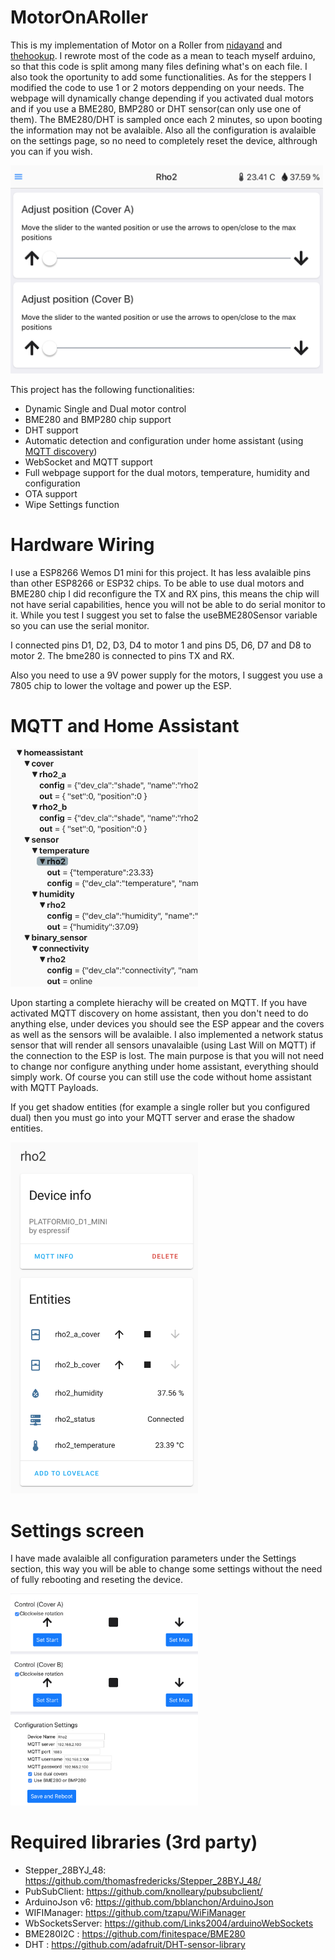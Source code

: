 # MotorOnARoller
 This is my implementation of Motor on a Roller from [nidayand](https://github.com/nidayand/motor-on-roller-blind-ws) and [thehookup](https://github.com/thehookup/motor-on-roller-blind-ws). I rewrote most of the code as a mean to teach myself arduino, so that this code is split among many files defining what's on each file. I also took the oportunity to add some functionalities. As for the steppers I modified the code to use 1 or 2 motors deppending on your needs. The webpage will dynamically change depending if you activated dual motors and if you use a BME280, BMP280 or DHT sensor(can only use one of them). The BME280/DHT is sampled once each 2 minutes, so upon booting the information may not be avalaible. Also all the configuration is avalaible on the settings page, so no need to completely reset the device, althrough you can if you wish.
 
<img src="https://github.com/drakecoldwinter/MotorOnARoller/blob/master/images/main_screen.png" width="500">

This project has the following functionalities:
- Dynamic Single and Dual motor control
- BME280 and BMP280 chip support
- DHT support
- Automatic detection and configuration under home assistant (using [MQTT discovery](https://www.home-assistant.io/docs/mqtt/discovery/))
- WebSocket and MQTT support
- Full webpage support for the dual motors, temperature, humidity and configuration
- OTA support
- Wipe Settings function

# Hardware Wiring
I use a ESP8266 Wemos D1 mini for this project. It has less avalaible pins than other ESP8266 or ESP32 chips. To be able to use dual motors and BME280 chip I did reconfigure the TX and RX pins, this means the chip will not have serial capabilities, hence you will not be able to do serial monitor to it. While you test I suggest you set to false the useBME280Sensor variable so you can use the serial monitor.

I connected pins D1, D2, D3, D4 to motor 1 and pins D5, D6, D7 and D8 to motor 2. The bme280 is connected to pins TX and RX.

Also you need to use a 9V power supply for the motors, I suggest you use a 7805 chip to lower the voltage and power up the ESP.

# MQTT and Home Assistant
<img src="https://github.com/drakecoldwinter/MotorOnARoller/blob/master/images/MQTT.png" width="300">

Upon starting a complete hierachy will be created on MQTT. If you have activated MQTT discovery on home assistant, then you don't need to do anything else, under devices you should see the ESP appear and the covers as well as the sensors will be avalaible. I also implemented a network status sensor that will render all sensors unavalaible (using Last Will on MQTT) if the connection to the ESP is lost. The main purpose is that you will not need to change nor configure anything under home assistant, everything should simply work. Of course you can still use the code without home assistant with MQTT Payloads.

If you get shadow entities (for example a single roller but you configured dual) then you must go into your MQTT server and erase the shadow entities.

<img src="https://github.com/drakecoldwinter/MotorOnARoller/blob/master/images/ha_screen.png" width="300">

# Settings screen

I have made avalaible all configuration parameters under the Settings section, this way you will be able to change some settings without the need of fully rebooting and reseting the device.

<img src="https://github.com/drakecoldwinter/MotorOnARoller/blob/master/images/Settings.png" width="300">


# Required libraries (3rd party)
- Stepper_28BYJ_48: https://github.com/thomasfredericks/Stepper_28BYJ_48/
- PubSubClient: https://github.com/knolleary/pubsubclient/
- ArduinoJson v6: https://github.com/bblanchon/ArduinoJson
- WIFIManager: https://github.com/tzapu/WiFiManager
- WbSocketsServer: https://github.com/Links2004/arduinoWebSockets
- BME280I2C : https://github.com/finitespace/BME280
- DHT : https://github.com/adafruit/DHT-sensor-library

